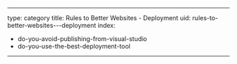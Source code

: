 
---
type: category
title: Rules to Better Websites - Deployment
uid: rules-to-better-websites---deployment
index:
 - do-you-avoid-publishing-from-visual-studio
 - do-you-use-the-best-deployment-tool
---



